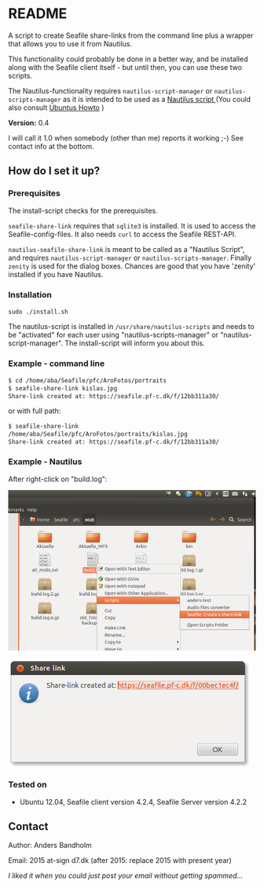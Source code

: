 # README #

A script to create Seafile share-links from the command line plus a
wrapper that allows you to use it from Nautilus.

This functionality could probably be done in a better way, and be installed
along with the Seafile client itself - but until then, you can use these two
scripts.

The Nautilus-functionality requires `nautilus-script-manager` or
`nautilus-scripts-manager` as it is intended to be used as a
[Nautilus script ](http://g-scripts.sourceforge.net/) (You could also
consult [Ubuntus Howto](https://help.ubuntu.com/community/NautilusScriptsHowto) )

**Version:** 0.4

I will call it 1.0 when somebody (other than me) reports it working ;-)
See contact info at the bottom.


## How do I set it up? ##

### Prerequisites ###

The install-script checks for the prerequisites.

`seafile-share-link` requires that `sqlite3` is installed.
It is used to access the Seafile-config-files. It also needs `curl`
to access the Seafile REST-API.

`nautilus-seafile-share-link` is meant to be called as a "Nautilus Script",
and requires `nautilus-script-manager` or `nautilus-scripts-manager`.
Finally `zenity` is used for the dialog boxes. Chances are good that you
have 'zenity' installed if you have Nautilus.

### Installation ###

    sudo ./install.sh

The nautilus-script is installed in `/usr/share/nautilus-scripts` and needs to
be "activated" for each user using "nautilus-scripts-manager" or "nautilus-script-manager".
The install-script will inform you about this.

### Example - command line ###

    $ cd /home/aba/Seafile/pfc/AroFotos/portraits
    $ seafile-share-link kislas.jpg
    Share-link created at: https://seafile.pf-c.dk/f/12bb311a30/

or with full path:

    $ seafile-share-link /home/aba/Seafile/pfc/AroFotos/portraits/kislas.jpg
    Share-link created at: https://seafile.pf-c.dk/f/12bb311a30/


### Example - Nautilus ###

After right-click on "build.log":




![In Nautilus](Screenshot-seafile-share-link.png)



![Result](Screenshot-seafile-share-link-dialog.png)


### Tested on ###

  * Ubuntu 12.04, Seafile client version 4.2.4, Seafile Server version 4.2.2


## Contact

Author: Anders Bandholm

Email: 2015 at-sign d7.dk (after 2015: replace 2015 with present year)

*I liked it when you could just post your email without getting spammed...*
